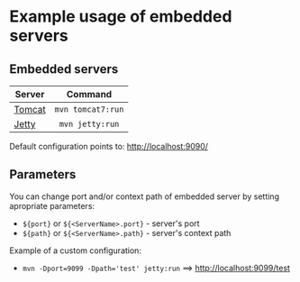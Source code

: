 Example usage of embedded servers
=================================

Embedded servers
----------------

| Server									| Command		|
| --- 										| :---:			|
| [Tomcat](http://tomcat.apache.org/maven-plugin-2.0/tomcat7-maven-plugin/)	| `mvn tomcat7:run`	| 
| [Jetty](http://www.eclipse.org/jetty/documentation/current/)			| `mvn jetty:run`	| 

Default configuration points to: [http://localhost:9090/](http://localhost:9090/)

Parameters
----------

You can change port and/or context path of embedded server by setting apropriate parameters:

- `${port}` or `${<ServerName>.port}` - server's port
- `${path}` or `${<ServerName>.path}` - server's context path

Example of a custom configuration: 
- `mvn -Dport=9099 -Dpath='test' jetty:run` ==> [http://localhost:9099/test](http://localhost:9099/test)

